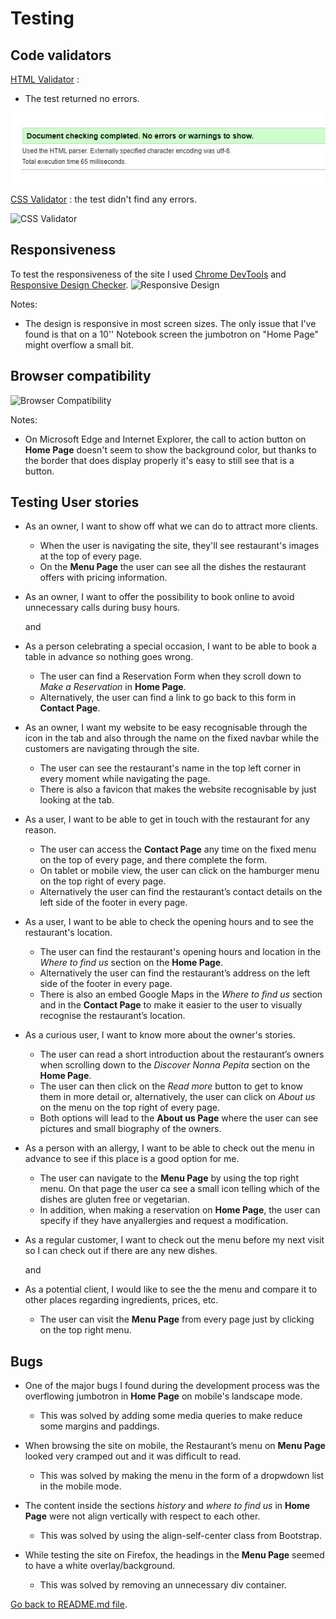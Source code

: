 # Testing

## Code validators

[HTML Validator](https://validator.w3.org/) : 

- The test returned no errors.

![HTML Validator](testing-images/Validator.JPG)




[CSS Validator](https://jigsaw.w3.org/css-validator/) : the test didn't find any errors.

![CSS Validator](readme-files/cssvalidator.png)

## Responsiveness

To test the responsiveness of the site I used [Chrome DevTools](https://developers.google.com/web/tools/chrome-devtools) and [Responsive Design Checker](https://www.responsivedesignchecker.com/).
![Responsive Design](readme-files/responsiveness.png)

Notes:

- The design is responsive in most screen sizes. The only issue that I've found is that on a 10'' Notebook screen the jumbotron on "Home Page" might overflow a small bit.

## Browser compatibility

![Browser Compatibility](readme-files/compatibility.png)

Notes:

- On Microsoft Edge and Internet Explorer, the call to action button on **Home Page** doesn't seem to show the background color, but thanks to the border that does display properly it's easy to still see that is a button.

## Testing User stories

- As an owner, I want to show off what we can do to attract more clients.
  - When the user is navigating the site, they'll see restaurant's images at the top of every page.
  - On the **Menu Page** the user can see all the dishes the restaurant offers with pricing information.

- As an owner, I want to offer the possibility to book online to avoid unnecessary calls during busy hours.

  and
- As a person celebrating a special occasion, I want to be able to book a table in advance so nothing goes wrong.
  - The user can find a Reservation Form when they scroll down to *Make a Reservation* in **Home Page**.
  - Alternatively, the user can find a link to go back to this form in **Contact Page**. 

- As an owner, I want my website to be easy recognisable through the icon in the tab and also through the name on the fixed navbar while the customers are navigating through the site.
  - The user can see the restaurant's name in the top left corner in every moment while navigating the page.
  - There is also a favicon that makes the website recognisable by just looking at the tab. 

- As a user, I want to be able to get in touch with the restaurant for any reason.
  - The user can access the **Contact Page** any time on the fixed menu on the top of every page, and there complete the form.
  - On tablet or mobile view, the user can click on the hamburger menu on the top right of every page.
  - Alternatively the user can find the restaurant’s contact details on the left side of the footer in every page.

- As a user, I want to be able to check the opening hours and to see the restaurant's location.
  - The user can find the restaurant's opening hours and location in the *Where to find us* section on the **Home Page**. 
  - Alternatively the user can find the restaurant’s address on the left side of the footer in every page.
  - There is also an embed Google Maps in the *Where to find us* section and in the **Contact Page** to make it easier to the user to visually recognise the restaurant’s location.

- As a curious user, I want to know more about the owner's stories.
  - The user can read a short introduction about the restaurant’s owners when scrolling down to the *Discover Nonna Pepita* section on the **Home Page**.
  - The user can then click on the *Read more* button to get to know them in more detail or, alternatively, the user can click on *About us* on the menu on the top right of every page. 
  - Both options will lead to the **About us Page** where the user can see pictures and small biography of the owners.

- As a person with an allergy, I want to be able to check out the menu in advance to see if this place is a good option for me.
  - The user can navigate to the **Menu Page** by using the top right menu. On that page the user ca see a small icon telling which of the dishes are gluten free or vegetarian. 
  - In addition, when making a reservation on **Home Page**, the user can specify if they have anyallergies and request a modification.

- As a regular customer, I want to check out the menu before my next visit so I can check out if there are any new dishes.
  
  and
- As a potential client, I would like to see the the menu and compare it to other places regarding ingredients, prices, etc.
  - The user can visit the **Menu Page** from every page just by clicking on the top right menu. 

## Bugs 

- One of the major bugs I found during the development process was the overflowing jumbotron in **Home Page** on mobile's landscape mode. 
  - This was solved by adding some media queries to make reduce some margins and paddings.

- When browsing the site on mobile, the Restaurant’s menu on **Menu Page** looked very cramped out and it was difficult to read. 
  - This was solved by making the menu in the form of a dropwdown list in the mobile mode.

- The content inside the sections *history* and *where to find us* in **Home Page** were not align vertically with respect to each other.
  - This was solved by using the align-self-center class from Bootstrap.

- While testing the site on Firefox, the headings in the **Menu Page** seemed to have a white overlay/background.
  - This was solved by removing an unnecessary div container.

[Go back to README.md file](README.md).